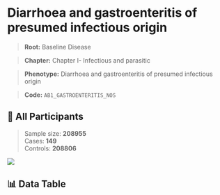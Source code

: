 # Diarrhoea and gastroenteritis of presumed infectious origin

> **Root:** Baseline Disease  

> **Chapter:** Chapter I- Infectious and parasitic  

> **Phenotype:** Diarrhoea and gastroenteritis of presumed infectious origin  

> **Code:** `AB1_GASTROENTERITIS_NOS`

## 🧪 All Participants  
> Sample size: **208955**  
> Cases: **149**  
> Controls: **208806**
<img src="/Sensitive/Figures/ALL/Baseline/AB1_GASTROENTERITIS_NOS.png"/>

## 📊 Data Table
<CsvTableMRF src="/Sensitive/Data/ALL/Baseline/LG_AB1_GASTROENTERITIS_NOS.csv"/>

